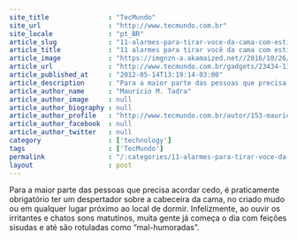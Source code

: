 ```yaml
---
site_title               : "TecMundo"
site_url                 : "http://www.tecmundo.com.br"
site_locale              : "pt_BR"
article_slug             : "11-alarmes-para-tirar-voce-da-cama-com-estilo"
article_title            : "11 alarmes para tirar você da cama com estilo"
article_image            : "https://imgnzn-a.akamaized.net//2016/10/26/26152529740094-t1200x480.jpg"
article_url              : "http://www.tecmundo.com.br/gadgets/23434-11-alarmes-para-tirar-voce-da-cama-com-estilo.htm"
article_published_at     : "2012-05-14T13:19:14-03:00"
article_description      : "Para a maior parte das pessoas que precisa acordar cedo, é praticamente obrigatório ter um despertador sobre a cabeceira da cama, no criado mudo ou em qualquer lugar próximo ao local de dormir. Infelizmente, ao ouvir os irritantes e chatos sons matutinos, muita gente já começa o dia com feições sisudas e até são rotuladas como “mal-humoradas”."
article_author_name      : "Maurício M. Tadra"
article_author_image     : null
article_author_biography : null
article_author_profile   : "http://www.tecmundo.com.br/autor/153-mauricio-m-tadra/"
article_author_facebook  : null
article_author_twitter   : null
category                 : ['technology']
tags                     : ['TecMundo']
permalink                : "/:categories/11-alarmes-para-tirar-voce-da-cama-com-estilo/"
layout                   : post
---
```


Para a maior parte das pessoas que precisa acordar cedo, é praticamente obrigatório ter um despertador sobre a cabeceira da cama, no criado mudo ou em qualquer lugar próximo ao local de dormir. Infelizmente, ao ouvir os irritantes e chatos sons matutinos, muita gente já começa o dia com feições sisudas e até são rotuladas como “mal-humoradas”.
